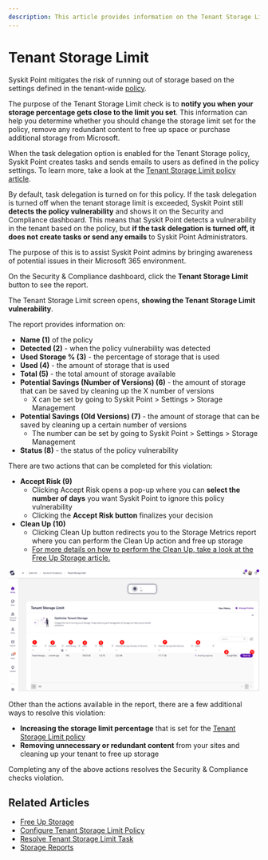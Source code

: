 ```yaml
---
description: This article provides information on the Tenant Storage Limit report.
---
```



# Tenant Storage Limit

Syskit Point mitigates the risk of running out of storage based on the settings defined in the tenant-wide [policy](../automated-workflows/tenant-storage-admin.md). 

The purpose of the Tenant Storage Limit check is to **notify you when your storage percentage gets close to the limit you set**. This information can help you determine whether you should change the storage limit set for the policy, remove any redundant content to free up space or purchase additional storage from Microsoft.

When the task delegation option is enabled for the Tenant Storage policy, Syskit Point creates tasks and sends emails to users as defined in the policy settings.
To learn more, take a look at the [Tenant Storage Limit policy article](../../governance-and-automation/automated-workflows/tenant-storage-admin.md).

By default, task delegation is turned on for this policy. If the task delegation is turned off when the tenant storage limit is exceeded, Syskit Point still **detects the policy vulnerability** and shows it on the Security and Compliance dashboard. This means that Syskit Point detects a vulnerability in the tenant based on the policy, but **if the task delegation is turned off, it does not create tasks or send any emails** to Syskit Point Administrators. 

The purpose of this is to assist Syskit Point admins by
bringing awareness of potential issues in their Microsoft 365 environment. 

On the Security & Compliance dashboard, click the **Tenant Storage Limit** button to see the report.

The Tenant Storage Limit screen opens, **showing the Tenant Storage Limit vulnerability**.

The report provides information on:
  * **Name (1)** of the policy
  * **Detected (2)** - when the policy vulnerability was detected
  * **Used Storage % (3)** - the percentage of storage that is used
  * **Used (4)** - the amount of storage that is used
  * **Total (5)** - the total amount of storage available
  * **Potential Savings (Number of Versions) (6)** - the amount of storage that can be saved by cleaning up the X number of versions
    * X can be set by going to Syskit Point > Settings > Storage Management 
  * **Potential Savings (Old Versions) (7)** - the amount of storage that can be saved by cleaning up a certain number of versions
    * The number can be set by going to Syskit Point > Settings > Storage Management 
  * **Status (8)** - the status of the policy vulnerability

There are two actions that can be completed for this violation:
 * **Accept Risk (9)**
   * Clicking Accept Risk opens a pop-up where you can **select the number of days** you want Syskit Point to ignore this policy vulnerability
   * Clicking the **Accept Risk button** finalizes your decision
 * **Clean Up (10)** 
   * Clicking Clean Up button redirects you to the Storage Metrics report where you can perform the Clean Up action and free up storage 
    * [For more details on how to perform the Clean Up, take a look at the Free Up Storage article.](../../storage-management/free-up-storage.md)

![Tenant Storage Limit - Security & Compliance checks report](../../.gitbook/assets/security-compliance-checks-tenant-storage-limits.png)

Other than the actions available in the report, there are a few additional ways to resolve this violation:
  * **Increasing the storage limit percentage** that is set for the [Tenant Storage Limit policy](../automated-workflows/tenant-storage-admin.md)
  * **Removing unnecessary or redundant content** from your sites and cleaning up your tenant to free up storage

Completing any of the above actions resolves the Security & Compliance checks violation. 

## Related Articles

* [Free Up Storage](../../storage-management/free-up-storage.md)
* [Configure Tenant Storage Limit Policy](../../governance-and-automation/automated-workflows/tenant-storage-admin.md)
* [Resolve Tenant Storage Limit Task](../../point-collaborators/resolve-governance-tasks/tenant-storage-limit.md)
* [Storage Reports](../../storage-management/storage-reports.md)